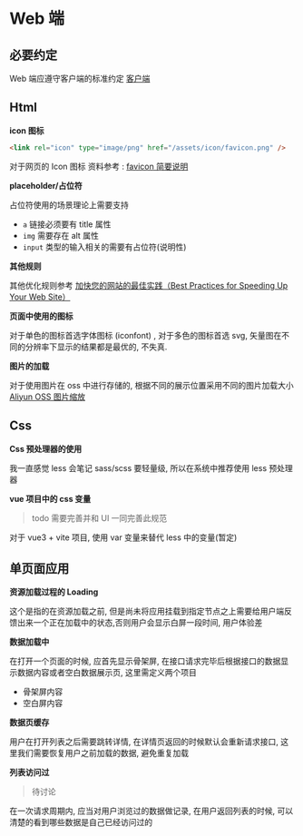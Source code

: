 # Web 端

## 必要约定

Web 端应遵守客户端的标准约定 [客户端](./client.md)

## Html

**icon 图标**

```html
<link rel="icon" type="image/png" href="/assets/icon/favicon.png" />
```

对于网页的 Icon 图标 资料参考 : [favicon 简要说明](../../web/core/favicon.md)

**placeholder/占位符**

占位符使用的场景理论上需要支持

-   `a` 链接必须要有 title 属性
-   `img` 需要存在 alt 属性
-   `input` 类型的输入相关的需要有占位符(说明性)

**其他规则**

其他优化规则参考 [加快您的网站的最佳实践（Best Practices for Speeding Up Your Web Site）](../../web/core/performance-rules.md)

**页面中使用的图标**

对于单色的图标首选字体图标 (iconfont) , 对于多色的图标首选 svg, 矢量图在不同的分辨率下显示的结果都是最优的, 不失真.

**图片的加载**

对于使用图片在 oss 中进行存储的, 根据不同的展示位置采用不同的图片加载大小 [Aliyun OSS 图片缩放](https://help.aliyun.com/document_detail/44688.html)

## Css

**Css 预处理器的使用**

我一直感觉 less 会笔记 sass/scss 要轻量级, 所以在系统中推荐使用 less 预处理器

**vue 项目中的 css 变量**

> todo 需要完善并和 UI 一同完善此规范

对于 vue3 + vite 项目, 使用 var 变量来替代 less 中的变量(暂定)

## 单页面应用

**资源加载过程的 Loading**

这个是指的在资源加载之前, 但是尚未将应用挂载到指定节点之上需要给用户端反馈出来一个正在加载中的状态,否则用户会显示白屏一段时间, 用户体验差

**数据加载中**

在打开一个页面的时候, 应首先显示骨架屏, 在接口请求完毕后根据接口的数据显示数据内容或者空白数据展示页, 这里需定义两个项目

-   骨架屏内容
-   空白屏内容

**数据页缓存**

用户在打开列表之后需要跳转详情, 在详情页返回的时候默认会重新请求接口, 这里我们需要恢复用户之前加载的数据, 避免重复加载

**列表访问过**

> 待讨论

在一次请求周期内, 应当对用户浏览过的数据做记录, 在用户返回列表的时候, 可以清楚的看到哪些数据是自己已经访问过的
